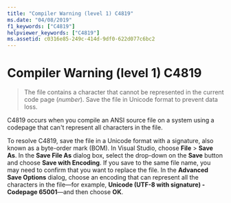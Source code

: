 ```yaml
---
title: "Compiler Warning (level 1) C4819"
ms.date: "04/08/2019"
f1_keywords: ["C4819"]
helpviewer_keywords: ["C4819"]
ms.assetid: c0316e85-249c-414d-9df0-622d077c6bc2
---
```

# Compiler Warning (level 1) C4819

> The file contains a character that cannot be represented in the current code page (*number*). Save the file in Unicode format to prevent data loss.

C4819 occurs when you compile an ANSI source file on a system using a codepage that can't represent all characters in the file.

To resolve C4819, save the file in a Unicode format with a signature, also known as a byte-order mark (BOM). In Visual Studio, choose **File** > **Save As**. In the **Save File As** dialog box, select the drop-down on the **Save** button and choose **Save with Encoding**. If you save to the same file name, you may need to confirm that you want to replace the file. In the **Advanced Save Options** dialog, choose an encoding that can represent all the characters in the file—for example, **Unicode (UTF-8 with signature) - Codepage 65001**—and then choose **OK**.